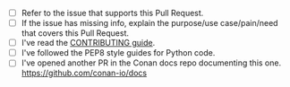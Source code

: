 - [ ] Refer to the issue that supports this Pull Request.
- [ ] If the issue has missing info, explain the purpose/use case/pain/need that covers this Pull Request.
- [ ] I've read the [CONTRIBUTING guide](https://raw.githubusercontent.com/conan-io/conan/develop/.github/CONTRIBUTING.md).
- [ ] I've followed the PEP8 style guides for Python code.
- [ ] I've opened another PR in the Conan docs repo documenting this one. https://github.com/conan-io/docs

